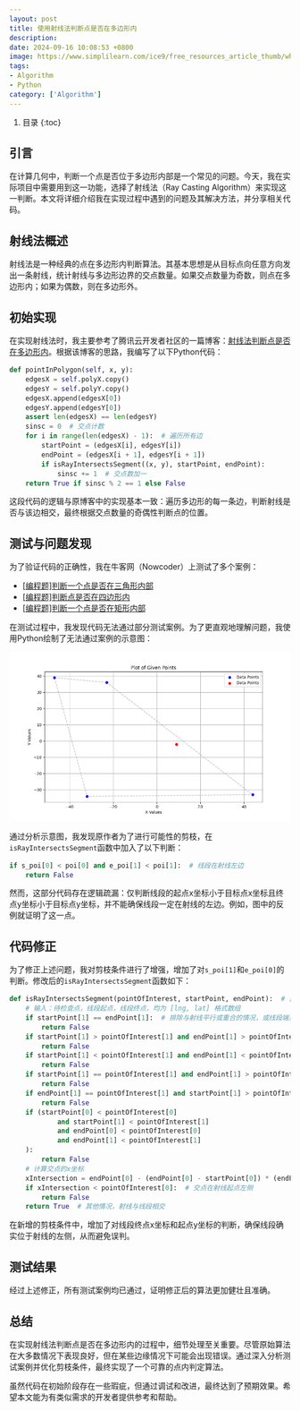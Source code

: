 ```yaml
---
layout: post
title: 使用射线法判断点是否在多边形内
description:
date: 2024-09-16 10:08:53 +0800 
image: https://www.simplilearn.com/ice9/free_resources_article_thumb/what_is_Computer_Vision.jpg
tags:
- Algorithm
- Python
category: ['Algorithm']
---
```


1. 目录
{:toc}

## 引言

在计算几何中，判断一个点是否位于多边形内部是一个常见的问题。今天，我在实际项目中需要用到这一功能，选择了射线法（Ray Casting Algorithm）来实现这一判断。本文将详细介绍我在实现过程中遇到的问题及其解决方法，并分享相关代码。

## 射线法概述

射线法是一种经典的点在多边形内判断算法。其基本思想是从目标点向任意方向发出一条射线，统计射线与多边形边界的交点数量。如果交点数量为奇数，则点在多边形内；如果为偶数，则在多边形外。

## 初始实现

在实现射线法时，我主要参考了腾讯云开发者社区的一篇博客：[射线法判断点是否在多边形内](https://cloud.tencent.com/developer/article/1515808)。根据该博客的思路，我编写了以下Python代码：

```python
def pointInPolygon(self, x, y):
    edgesX = self.polyX.copy()
    edgesY = self.polyY.copy()
    edgesX.append(edgesX[0])
    edgesY.append(edgesY[0])
    assert len(edgesX) == len(edgesY)
    sinsc = 0  # 交点计数
    for i in range(len(edgesX) - 1):  # 遍历所有边
        startPoint = (edgesX[i], edgesY[i])
        endPoint = (edgesX[i + 1], edgesY[i + 1])
        if isRayIntersectsSegment((x, y), startPoint, endPoint):
            sinsc += 1  # 交点数加一
    return True if sinsc % 2 == 1 else False
```

这段代码的逻辑与原博客中的实现基本一致：遍历多边形的每一条边，判断射线是否与该边相交，最终根据交点数量的奇偶性判断点的位置。

## 测试与问题发现

为了验证代码的正确性，我在牛客网（Nowcoder）上测试了多个案例：

- [[编程题]判断一个点是否在三角形内部](https://www.nowcoder.com/questionTerminal/f9c4290baed0406cbbe2c23dd687732c)
- [[编程题]判断点是否在四边形内](https://www.nowcoder.com/questionTerminal/fcb839e841a74daab2e442f4dba5b707)
- [[编程题]判断一个点是否在矩形内部](https://www.nowcoder.com/questionTerminal/6369cbb6898c41d0bef179a6a80f5fde)

在测试过程中，我发现代码无法通过部分测试案例。为了更直观地理解问题，我使用Python绘制了无法通过案例的示意图：

![示意图](/images/posts/image-20241112213902213.png)

通过分析示意图，我发现原作者为了进行可能性的剪枝，在`isRayIntersectsSegment`函数中加入了以下判断：

```python
if s_poi[0] < poi[0] and e_poi[1] < poi[1]:  # 线段在射线左边
    return False
```

然而，这部分代码存在逻辑疏漏：仅判断线段的起点x坐标小于目标点x坐标且终点y坐标小于目标点y坐标，并不能确保线段一定在射线的左边。例如，图中的反例就证明了这一点。

## 代码修正

为了修正上述问题，我对剪枝条件进行了增强，增加了对`s_poi[1]`和`e_poi[0]`的判断。修改后的`isRayIntersectsSegment`函数如下：

```python
def isRayIntersectsSegment(pointOfInterest, startPoint, endPoint):  # [x, y] [lng, lat]
    # 输入：待检查点，线段起点，线段终点，均为 [lng, lat] 格式数组
    if startPoint[1] == endPoint[1]:  # 排除与射线平行或重合的情况，或线段端点重合
        return False
    if startPoint[1] > pointOfInterest[1] and endPoint[1] > pointOfInterest[1]:  # 线段在射线上方
        return False
    if startPoint[1] < pointOfInterest[1] and endPoint[1] < pointOfInterest[1]:  # 线段在射线下方
        return False
    if startPoint[1] == pointOfInterest[1] and endPoint[1] > pointOfInterest[1]:  # 交点在起点对应的下端点
        return False
    if endPoint[1] == pointOfInterest[1] and startPoint[1] > pointOfInterest[1]:  # 交点在终点对应的下端点
        return False
    if (startPoint[0] < pointOfInterest[0]
            and startPoint[1] < pointOfInterest[1]
            and endPoint[0] < pointOfInterest[0]
            and endPoint[1] < pointOfInterest[1]
    ):
        return False
    # 计算交点的x坐标
    xIntersection = endPoint[0] - (endPoint[0] - startPoint[0]) * (endPoint[1] - pointOfInterest[1]) / (endPoint[1] - startPoint[1])
    if xIntersection < pointOfInterest[0]:  # 交点在射线起点左侧
        return False
    return True  # 其他情况，射线与线段相交
```

在新增的剪枝条件中，增加了对线段终点x坐标和起点y坐标的判断，确保线段确实位于射线的左侧，从而避免误判。

## 测试结果

经过上述修正，所有测试案例均已通过，证明修正后的算法更加健壮且准确。

## 总结

在实现射线法判断点是否在多边形内的过程中，细节处理至关重要。尽管原始算法在大多数情况下表现良好，但在某些边缘情况下可能会出现错误。通过深入分析测试案例并优化剪枝条件，最终实现了一个可靠的点内判定算法。

虽然代码在初始阶段存在一些瑕疵，但通过调试和改进，最终达到了预期效果。希望本文能为有类似需求的开发者提供参考和帮助。